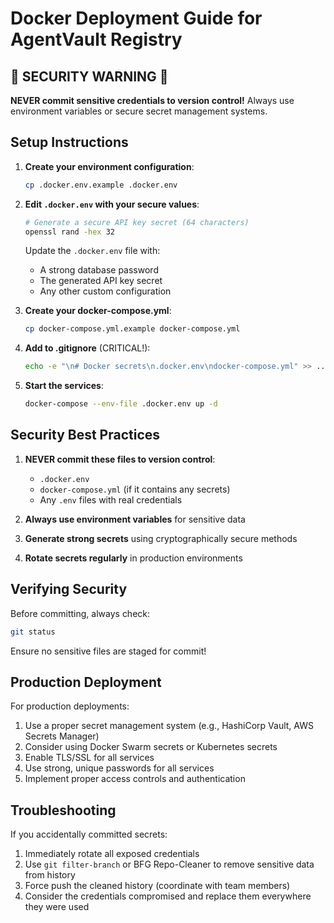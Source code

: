 # Docker Deployment Guide for AgentVault Registry

## 🚨 SECURITY WARNING 🚨

**NEVER commit sensitive credentials to version control!** Always use environment variables or secure secret management systems.

## Setup Instructions

1. **Create your environment configuration**:
   ```bash
   cp .docker.env.example .docker.env
   ```

2. **Edit `.docker.env` with your secure values**:
   ```bash
   # Generate a secure API key secret (64 characters)
   openssl rand -hex 32
   ```
   
   Update the `.docker.env` file with:
   - A strong database password
   - The generated API key secret
   - Any other custom configuration

3. **Create your docker-compose.yml**:
   ```bash
   cp docker-compose.yml.example docker-compose.yml
   ```

4. **Add to .gitignore** (CRITICAL!):
   ```bash
   echo -e "\n# Docker secrets\n.docker.env\ndocker-compose.yml" >> ../.gitignore
   ```

5. **Start the services**:
   ```bash
   docker-compose --env-file .docker.env up -d
   ```

## Security Best Practices

1. **NEVER commit these files to version control**:
   - `.docker.env`
   - `docker-compose.yml` (if it contains any secrets)
   - Any `.env` files with real credentials

2. **Always use environment variables** for sensitive data
3. **Generate strong secrets** using cryptographically secure methods
4. **Rotate secrets regularly** in production environments

## Verifying Security

Before committing, always check:
```bash
git status
```

Ensure no sensitive files are staged for commit!

## Production Deployment

For production deployments:

1. Use a proper secret management system (e.g., HashiCorp Vault, AWS Secrets Manager)
2. Consider using Docker Swarm secrets or Kubernetes secrets
3. Enable TLS/SSL for all services
4. Use strong, unique passwords for all services
5. Implement proper access controls and authentication

## Troubleshooting

If you accidentally committed secrets:
1. Immediately rotate all exposed credentials
2. Use `git filter-branch` or BFG Repo-Cleaner to remove sensitive data from history
3. Force push the cleaned history (coordinate with team members)
4. Consider the credentials compromised and replace them everywhere they were used

